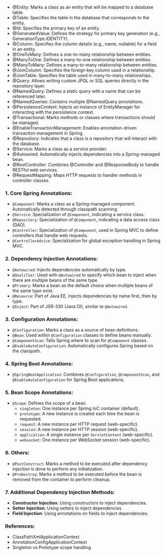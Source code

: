 - @Entity: Marks a class as an entity that will be mapped to a database table.
- @Table: Specifies the table in the database that corresponds to the entity.
- @Id: Specifies the primary key of an entity.
- @GeneratedValue: Defines the strategy for primary key generation (e.g., GenerationType.IDENTITY).
- @Column: Specifies the column details (e.g., name, nullable) for a field in an entity.
- @OneToMany: Defines a one-to-many relationship between entities.
- @ManyToOne: Defines a many-to-one relationship between entities.
- @ManyToMany: Defines a many-to-many relationship between entities.
- @JoinColumn: Specifies the foreign key column used in a relationship.
- @JoinTable: Specifies the table used in many-to-many relationships.
- @Query: Allows writing custom JPQL or SQL queries directly in the repository layer.
- @NamedQuery: Defines a static query with a name that can be referenced later.
- @NamedQueries: Contains multiple @NamedQuery annotations.
- @PersistenceContext: Injects an instance of EntityManager for interacting with the persistence context.
- @Transactional: Marks methods or classes where transactions should be managed.
- @EnableTransactionManagement: Enables annotation-driven transaction management in Spring.
- @Repository: Indicates that a class is a repository that will interact with the database.
- @Service: Marks a class as a service provider.
- @Autowired: Automatically injects dependencies into a Spring-managed bean.
- @RestController: Combines @Controller and @ResponseBody to handle RESTful web services.
- @RequestMapping: Maps HTTP requests to handler methods in controller classes.

### 1. **Core Spring Annotations:**
- `@Component`: Marks a class as a Spring-managed component. Automatically detected through classpath scanning.
- `@Service`: Specialization of `@Component`, indicating a service class.
- `@Repository`: Specialization of `@Component`, indicating a data access class (DAO).
- `@Controller`: Specialization of `@Component`, used in Spring MVC to define controllers that handle web requests.
- `@ControllerAdvice`: Specialization for global exception handling in Spring MVC.

### 2. **Dependency Injection Annotations:**
- `@Autowired`: Injects dependencies automatically by type.
- `@Qualifier`: Used with `@Autowired` to specify which bean to inject when there are multiple beans of the same type.
- `@Primary`: Marks a bean as the default choice when multiple beans of the same type exist.
- `@Resource`: Part of Java EE, injects dependencies by name first, then by type.
- `@Inject`: Part of JSR-330 (Java DI), similar to `@Autowired`.

### 3. **Configuration Annotations:**
- `@Configuration`: Marks a class as a source of bean definitions.
- `@Bean`: Used within `@Configuration` classes to define beans manually.
- `@ComponentScan`: Tells Spring where to scan for `@Component` classes.
- `@EnableAutoConfiguration`: Automatically configures Spring based on the classpath.

### 4. **Spring Boot Annotations:**
- `@SpringBootApplication`: Combines `@Configuration`, `@ComponentScan`, and `@EnableAutoConfiguration` for Spring Boot applications.

### 5. **Bean Scope Annotations:**
- `@Scope`: Defines the scope of a bean.
  - `singleton`: One instance per Spring IoC container (default).
  - `prototype`: A new instance is created each time the bean is requested.
  - `request`: A new instance per HTTP request (web-specific).
  - `session`: A new instance per HTTP session (web-specific).
  - `application`: A single instance per `ServletContext` (web-specific).
  - `websocket`: One instance per WebSocket session (web-specific).

### 6. **Others:**
- `@PostConstruct`: Marks a method to be executed after dependency injection is done to perform any initialization.
- `@PreDestroy`: Marks a method to be executed before the bean is removed from the container to perform cleanup.

### 7. **Additional Dependency Injection Methods:**
- **Constructor Injection**: Using constructors to inject dependencies.
- **Setter Injection**: Using setters to inject dependencies.
- **Field Injection**: Using annotations on fields to inject dependencies.

### References:
- ClassPathXmlApplicationContext
- AnnotationConfigApplicationContext
- Singleton vs Prototype scope handling

